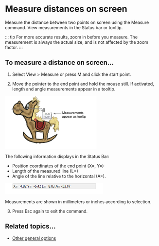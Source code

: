 # Measure distances on screen

Measure the distance between two points on screen using the Measure command. View measurements in the Status bar or tooltip.

::: tip
For more accurate results, zoom in before you measure. The measurement is always the actual size, and is not affected by the zoom factor.
:::

## To measure a distance on screen...

1. Select View > Measure or press M and click the start point.

2. Move the pointer to the end point and hold the mouse still. If activated, length and angle measurements appear in a tooltip.

![MeasureDistance.png](assets/MeasureDistance.png)

The following information displays in the Status Bar:

- Position coordinates of the end point (X=, Y=)
- Length of the measured line (L=)
- Angle of the line relative to the horizontal (A=).

![Coordinates.png](assets/Coordinates.png)

Measurements are shown in millimeters or inches according to selection.

3. Press Esc again to exit the command.

## Related topics...

- [Other general options](../../Setup/settings/Other_general_options)
